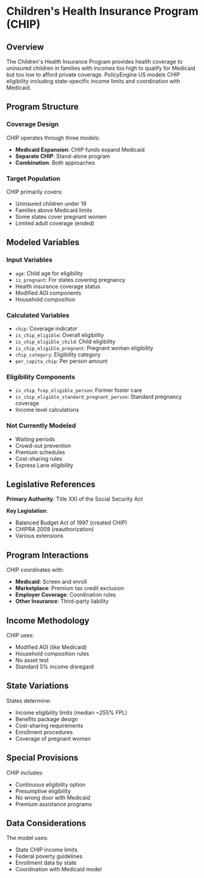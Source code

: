 # Children's Health Insurance Program (CHIP)

## Overview

The Children's Health Insurance Program provides health coverage to uninsured children in families with incomes too high to qualify for Medicaid but too low to afford private coverage. PolicyEngine US models CHIP eligibility including state-specific income limits and coordination with Medicaid.

## Program Structure

### Coverage Design

CHIP operates through three models:
- **Medicaid Expansion**: CHIP funds expand Medicaid
- **Separate CHIP**: Stand-alone program
- **Combination**: Both approaches

### Target Population

CHIP primarily covers:
- Uninsured children under 19
- Families above Medicaid limits
- Some states cover pregnant women
- Limited adult coverage (ended)

## Modeled Variables

### Input Variables
- `age`: Child age for eligibility
- `is_pregnant`: For states covering pregnancy
- Health insurance coverage status
- Modified AGI components
- Household composition

### Calculated Variables
- `chip`: Coverage indicator
- `is_chip_eligible`: Overall eligibility
- `is_chip_eligible_child`: Child eligibility
- `is_chip_eligible_pregnant`: Pregnant woman eligibility
- `chip_category`: Eligibility category
- `per_capita_chip`: Per person amount

### Eligibility Components
- `is_chip_fcep_eligible_person`: Former foster care
- `is_chip_eligible_standard_pregnant_person`: Standard pregnancy coverage
- Income level calculations

### Not Currently Modeled
- Waiting periods
- Crowd-out prevention
- Premium schedules
- Cost-sharing rules
- Express Lane eligibility

## Legislative References

**Primary Authority**: Title XXI of the Social Security Act

**Key Legislation**:
- Balanced Budget Act of 1997 (created CHIP)
- CHIPRA 2009 (reauthorization)
- Various extensions

## Program Interactions

CHIP coordinates with:
- **Medicaid**: Screen and enroll
- **Marketplace**: Premium tax credit exclusion
- **Employer Coverage**: Coordination rules
- **Other Insurance**: Third-party liability

## Income Methodology

CHIP uses:
- Modified AGI (like Medicaid)
- Household composition rules
- No asset test
- Standard 5% income disregard

## State Variations

States determine:
- Income eligibility limits (median ~255% FPL)
- Benefits package design
- Cost-sharing requirements
- Enrollment procedures
- Coverage of pregnant women

## Special Provisions

CHIP includes:
- Continuous eligibility option
- Presumptive eligibility
- No wrong door with Medicaid
- Premium assistance programs

## Data Considerations

The model uses:
- State CHIP income limits
- Federal poverty guidelines
- Enrollment data by state
- Coordination with Medicaid model